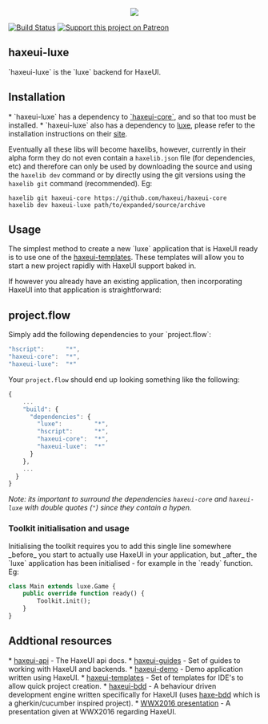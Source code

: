 <p align="center">
  <img src="https://dl.dropboxusercontent.com/u/26678671/haxeui2-warning.png"/>
</p>

[![Build Status](https://travis-ci.org/haxeui/haxeui-luxe.svg?branch=master)](https://travis-ci.org/haxeui/haxeui-luxe)
[![Support this project on Patreon](https://dl.dropboxusercontent.com/u/26678671/patreon_button.png)](https://www.patreon.com/haxeui)

<h2>haxeui-luxe</h2>
`haxeui-luxe` is the `luxe` backend for HaxeUI.

<h2>Installation</h2>
 * `haxeui-luxe` has a dependency to <a href="https://github.com/haxeui/haxeui-core">`haxeui-core`</a>, and so that too must be installed.
 * `haxeui-luxe` also has a dependency to <a href="http://luxeengine.com/docs/index.html">luxe</a>, please refer to the installation instructions on their <a href="http://luxeengine.com/docs/index.html">site</a>.

Eventually all these libs will become haxelibs, however, currently in their alpha form they do not even contain a `haxelib.json` file (for dependencies, etc) and therefore can only be used by downloading the source and using the `haxelib dev` command or by directly using the git versions using the `haxelib git` command (recommended). Eg:

```
haxelib git haxeui-core https://github.com/haxeui/haxeui-core
haxelib dev haxeui-luxe path/to/expanded/source/archive
```

<h2>Usage</h2>
The simplest method to create a new `luxe` application that is HaxeUI ready is to use one of the <a href="https://github.com/haxeui/haxeui-templates">haxeui-templates</a>. These templates will allow you to start a new project rapidly with HaxeUI support baked in. 

If however you already have an existing application, then incorporating HaxeUI into that application is straightforward:

<h2>project.flow</h2>
Simply add the following dependencies to your `project.flow`:

```js
"hscript":      "*",
"haxeui-core":  "*",
"haxeui-luxe":  "*"
```

Your `project.flow` should end up looking something like the following:

```js
{
	...
    "build": {
      "dependencies": {
        "luxe":         "*",
        "hscript":      "*",
        "haxeui-core":  "*",
        "haxeui-luxe":  "*"
      }
    },
	...
  }
}
```

_Note: its important to surround the dependencies `haxeui-core` and `haxeui-luxe` with double quotes (`"`) since they contain a hypen._

<h3>Toolkit initialisation and usage</h3>
Initialising the toolkit requires you to add this single line somewhere _before_ you start to actually use HaxeUI in your application, but _after_ the `luxe` application has been initialised - for example in the `ready` function. Eg:

```haxe
class Main extends luxe.Game {
	public override function ready() {
		Toolkit.init();
	}
}
```

<h2>Addtional resources</h2>
* <a href="http://haxeui.github.io/haxeui-api/">haxeui-api</a> - The HaxeUI api docs.
* <a href="https://github.com/haxeui/haxeui-guides">haxeui-guides</a> - Set of guides to working with HaxeUI and backends.
* <a href="https://github.com/haxeui/haxeui-demo">haxeui-demo</a> - Demo application written using HaxeUI.
* <a href="https://github.com/haxeui/haxeui-templates">haxeui-templates</a> - Set of templates for IDE's to allow quick project creation.
* <a href="https://github.com/haxeui/haxeui-bdd">haxeui-bdd</a> - A behaviour driven development engine written specifically for HaxeUI (uses <a href="https://github.com/haxeui/haxe-bdd">haxe-bdd</a> which is a gherkin/cucumber inspired project).
* <a href="https://www.youtube.com/watch?v=L8J8qrR2VSg&feature=youtu.be">WWX2016 presentation</a> - A presentation given at WWX2016 regarding HaxeUI.
